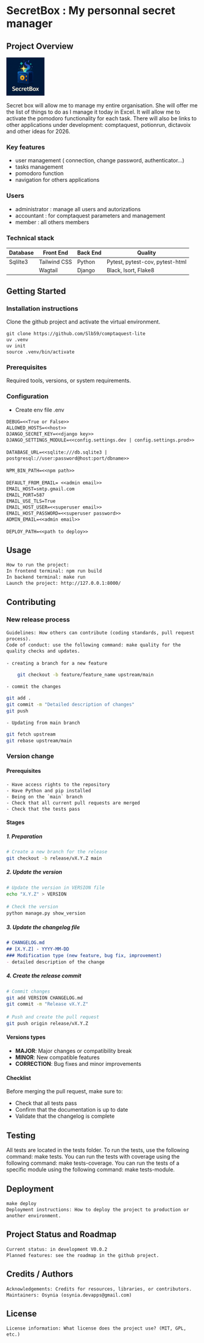# SecretBox : My personnal secret manager

## Project Overview
<img src="static/images/logo_sb.png" alt="logo" width="100" height="100"/>

Secret box will allow me to manage my entire organisation. She will offer me the list of things to do as I manage it today in Excel. It will allow me to activate the pomodoro functionality for each task. There will also be links to other applications under development: comptaquest, potionrun, dictavoix and other ideas for 2026.

### Key features
- user management ( connection, change password, authenticator…)
- tasks management
- pomodoro function
- navigation for others applications

### Users
- administrator : manage all users and autorizations
- accountant : for comptaquest parameters and management
- member : all others members

### Technical stack

<div align="center">

| Database | Front End  |  Back End    | Quality                |
|-----------------|-------|-------|-------------------------|
| Sqlilte3 | Tailwind CSS | Python | Pytest, pytest-cov, pytest-html  |
|               | Wagtail | Django | Black, Isort, Flake8 |

</div>

## Getting Started

### Installation instructions
Clone the github project and activate the virtual environment.

```
git clone https://github.com/Slb59/comptaquest-lite
uv .venv
uv init
source .venv/bin/activate
```

### Prerequisites
Required tools, versions, or system requirements.

### Configuration

- Create env file .env

```
DEBUG=<<True or False>>
ALLOWED_HOSTS=<<host>>
DJANGO_SECRET_KEY=<<django key>>
DJANGO_SETTINGS_MODULE=<<config.settings.dev | config.settings.prod>>

DATABASE_URL=<<sqlite:///db.sqlite3 | postgresql://user:password@host:port/dbname>>

NPM_BIN_PATH=<<npm path>>

DEFAULT_FROM_EMAIL= <<admin email>>
EMAIL_HOST=smtp.gmail.com
EMAIL_PORT=587
EMAIL_USE_TLS=True
EMAIL_HOST_USER=<<superuser email>>
EMAIL_HOST_PASSWORD=<<superuser password>>
ADMIN_EMAIL=<<admin email>>

DEPLOY_PATH=<<path to deploy>>
```


## Usage

    How to run the project: 
    In frontend terminal: npm run build
    In backend terminal: make run
    Launch the project: http://127.0.0.1:8000/

## Contributing

### New release process
    Guidelines: How others can contribute (coding standards, pull request process).
    Code of conduct: use the following command: make quality for the quality checks and updates.

    - creating a branch for a new feature
```bash
    git checkout -b feature/feature_name upstream/main
```
    - commit the changes
```bash
git add .
git commit -m "Detailed description of changes"
git push
```

    - Updating from main branch
```bash
git fetch upstream
git rebase upstream/main
```
  

### Version change

#### Prerequisites
    - Have access rights to the repository
    - Have Python and pip installed
    - Being on the `main` branch
    - Check that all current pull requests are merged
    - Check that the tests pass

#### Stages

##### 1. Preparation
```bash
# Create a new branch for the release
git checkout -b release/vX.Y.Z main
```

##### 2. Update the version
```bash
# Update the version in VERSION file
echo "X.Y.Z" > VERSION

# Check the version
python manage.py show_version
```

##### 3. Update the changelog file
```markdown
# CHANGELOG.md
## [X.Y.Z] - YYYY-MM-DD
### Modification type (new feature, bug fix, improvement)
- detailed description of the change
```

##### 4. Create the release commit
```bash
# Commit changes
git add VERSION CHANGELOG.md
git commit -m "Release vX.Y.Z"

# Push and create the pull request
git push origin release/vX.Y.Z
```

#### Versions types
- **MAJOR**: Major changes or compatibility break
- **MINOR**: New compatible features
- **CORRECTION**: Bug fixes and minor improvements

#### Checklist
Before merging the pull request, make sure to:
- Check that all tests pass
- Confirm that the documentation is up to date
- Validate that the changelog is complete

## Testing

All tests are located in the tests folder. To run the tests, use the following command: make tests.
You can run the tests with coverage using the following command: make tests-coverage.
You can run the tests of a specific module using the following command: make tests-module.

## Deployment
    make deploy
    Deployment instructions: How to deploy the project to production or another environment.

## Project Status and Roadmap

    Current status: in development V0.0.2
    Planned features: see the roadmap in the github project.

## Credits / Authors

    Acknowledgements: Credits for resources, libraries, or contributors.
    Maintainers: Osynia (osynia.devapps@gmail.com)

## License

    License information: What license does the project use? (MIT, GPL, etc.)

